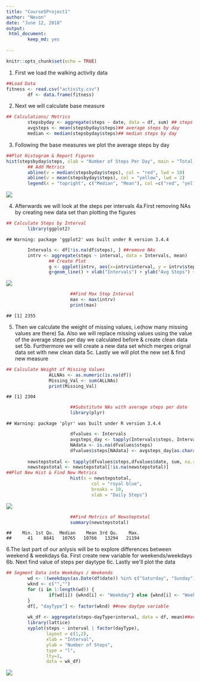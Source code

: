 ```yaml
---
title: "Course5Project1"
author: "Nevon"
date: "June 12, 2018"
output:
 html_document:
        keep_md: yes
  
---
```



```r
knitr::opts_chunk$set(echo = TRUE)
```

1. First we load the walking activity data

```r
##Load Data
fitness <- read.csv("activity.csv")
        df <- data.frame(fitness)
```
2. Next we will calculate base measure

```r
## Calculations/ Metrics
        stepsbyday <- aggregate(steps ~ date, data = df, sum) ## steps per day
        avgsteps <- mean(stepsbyday$steps)## average steps by day
        median <- median(stepsbyday$steps)## median steps by day
```
3. Following the base measures we plot the average steps by day 

```r
##Plot Histogram & Report Figures
hist(stepsbyday$steps, xlab = "Number of Steps Per Day", main = "Total Steps Per Day", breaks = 4, col = "royal blue") 
        ## Add Metrics
        abline(v = median(stepsbyday$steps), col = "red", lwd = 10)
        abline(v = mean(stepsbyday$steps), col = "yellow", lwd = 2)
        legend(x = "topright", c("Median", "Mean"), col =c("red", "yellow"), lwd = c(2, 2, 2 ))
```

![](PA1_template_files/figure-html/unnamed-chunk-3-1.png)<!-- -->

4. Afterwards we will look at the steps per intervals 4a.First removing NAs by creating new data set than plotting the figures


```r
## Calculate Steps by Interval
        library(ggplot2)
```

```
## Warning: package 'ggplot2' was built under R version 3.4.4
```

```r
        Intervals <- df[!is.na(df$steps), ] ##remove NAs
        intrv <- aggregate(steps ~ interval, data = Intervals, mean)
                ## Create Plot
                g <- ggplot(intrv, aes(x=intrv$interval, y = intrv$steps), xlab = "Intervals", ylab = "Avg Steps")
                g+geom_line() + xlab("Intervals") + ylab("Avg Steps") + ggtitle("Avg number of Stepgs by Intervals")
```

![](C:/Users/T93J09O/Documents/unnamed-chunk-4-1.png)<!-- -->

```r
                        ##Find Max Step Interval
                        max <- max(intrv)
                        print(max)
```

```
## [1] 2355
```
5. Then we calculate the weight of missing values, i.e(how many missing values are there)
5a. Also we will replace missing values using the value of the average steps per day we calculated before &                create clean data set
5b. Furthermore we will create a new data set which merges orignal data set with new clean data
5c. Lastly we will plot the new set & find new measure
        

```r
## Calculate Weight of Missing Values
                ALLNAs <- as.numeric(is.na(df)) 
                Missing_Val <- sum(ALLNAs)
                print(Missing_Val)
```

```
## [1] 2304
```

```r
                        ##Substitute NAs with average steps per date
                        library(plyr)
```

```
## Warning: package 'plyr' was built under R version 3.4.4
```

```r
                        dfvalues <- Intervals
                        avgsteps_day <- tapply(Intervals$steps, Intervals$interval, mean, na.rm = TRUE, simplify = T)
                        NAdata <- is.na(dfvalues$steps)
                        dfvalues$steps[NAdata] <- avgsteps_day[as.character(dfvalues$interval[NAdata])]
                        
        newstepstotal <- tapply(dfvalues$steps,dfvalues$date, sum, na.rm = TRUE, simplify = T) ## New data Frame
        newstepstotal <- newstepstotal[!is.na(newstepstotal)]
##Plot New Hist & Find New Metrics
                        hist(x = newstepstotal,
                                col = "royal blue",
                                breaks = 10,
                                xlab = "Daily Steps")
```

![](PA1_template_files/figure-html/unnamed-chunk-5-1.png)<!-- -->

```r
                        ##Find Metrics of Newsteptotal
                        summary(newstepstotal)
```

```
##    Min. 1st Qu.  Median    Mean 3rd Qu.    Max. 
##      41    8841   10765   10766   13294   21194
```
6.The last part of our anlysis will be to explore differences between weekend & weekdays
                6a. First create new variable for weekends/weekdays
                6b. Next find value of steps per daytype
                6c. Lastly we'll plot the data

```r
## Segment Data into Weekdays / Weekends
        wd <- !(weekdays(as.Date(df$date)) %in% c("Saturday", "Sunday"))
        wknd <- c("","")
        for (i in 1:length(wd)) {
                if(wd[i]) {wknd[i] <- "Weekday"} else {wknd[i] <- "Weekend"}
        }
        df[, "dayType"] <- factor(wknd) ##new daytpe variable
        
        wk_df <- aggregate(steps~dayType+interval, data = df, mean)##average steps per daytype
        library(lattice)
        xyplot(steps ~ interval | factor(dayType),
               layout = c(1,2),
               xlab = "Interval",
               ylab = "Number of Steps",
               type = "l",
               lty=1,
               data = wk_df)
```

![](PA1_template_files/figure-html/unnamed-chunk-6-1.png)<!-- -->

        
